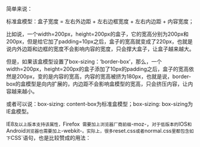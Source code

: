 简单来说：

标准盒模型：盒子宽度 = 左右外边距 + 左右边框宽度 + 左右内边距 + 内容宽度；

比如说，一个width=200px，height=200px的盒子，它的宽高分别为200px和200px，但是给它加了padding=10px之后，盒子的宽高就变成了220px，也就是说内外边距和边框的宽度不会影响内容的宽度，只会撑大盒子，让盒子越来越大。

但是，如果该盒模型设置了box-sizing：‘border-box’，那么，一个width=200px，height=200px的盒子添加了10px的padding之后，盒子的宽高依然是200px，变的是内容的宽高，内容的宽高被挤为180px，也就是说，border-box的盒模型是向内扩展的，内边距不会影响盒模型的宽高，只会挤压内容，让内容越来越小。

或者可以说：box-sizing: content-box为标准盒模型；box-sizing: box-sizing为IE盒模型。

IE8`及以上版本支持该属性，`Firefox` 需要加上浏览器厂商前缀`-moz-，`对于低版本的`IOS`和`Android`浏览器也需要加上`-webkit-`。实际上，很多`reset.css`或者`normal.css`里都包含如下`CSS`语句，也是比较赞成的用法：